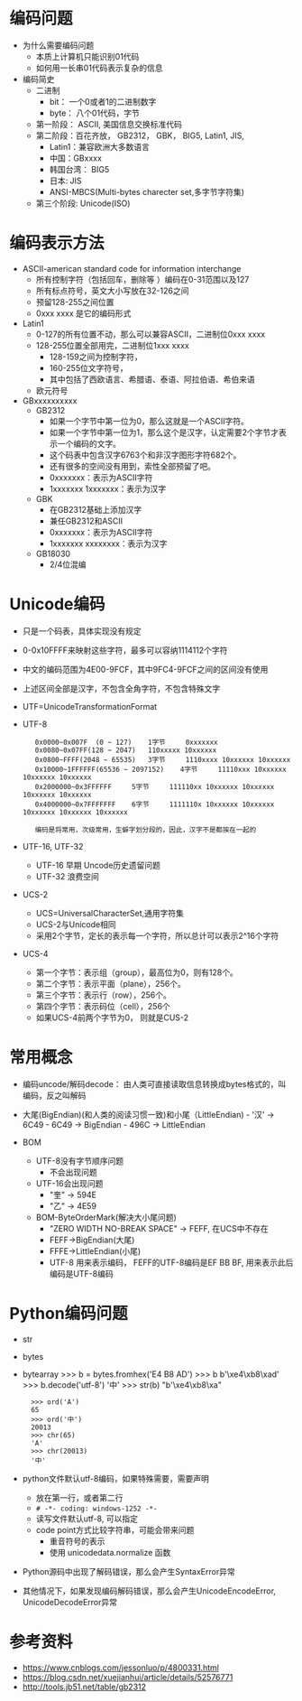 # 编码问题
- 为什么需要编码问题
    - 本质上计算机只能识别01代码
    - 如何用一长串01代码表示复杂的信息
- 编码简史
    - 二进制
        - bit： 一个0或者1的二进制数字
        - byte： 八个01代码，字节
    - 第一阶段： ASCII, 美国信息交换标准代码
    - 第二阶段：百花齐放， GB2312， GBK， BIG5, Latin1, JIS,
        - Latin1：兼容欧洲大多数语言
        - 中国：GBxxxx
        - 韩国台湾： BIG5
        - 日本: JIS
        - ANSI-MBCS(Multi-bytes charecter set,多字节字符集)
    - 第三个阶段: Unicode(ISO)   

# 编码表示方法
- ASCII-american standard code for information interchange 
    - 所有控制字符（包括回车，删除等 ）编码在0-31范围以及127
    - 所有标点符号，英文大小写放在32-126之间
    - 预留128-255之间位置
    - 0xxx xxxx 是它的编码形式
- Latin1
    - 0-127的所有位置不动，那么可以兼容ASCII，二进制位0xxx xxxx
    - 128-255位置全部用完，二进制位1xxx xxxx
        - 128-159之间为控制字符，
		- 160-255位文字符号，
		- 其中包括了西欧语言、希腊语、泰语、阿拉伯语、希伯来语
    - 欧元符号
- GBxxxxxxxxxx
    - GB2312
		- 如果一个字节中第一位为0，那么这就是一个ASCII字符。
		- 如果一个字节中第一位为1，那么这个是汉字，认定需要2个字节才表示一个编码的文字。
		- 这个码表中包含汉字6763个和非汉字图形字符682个。
		- 还有很多的空间没有用到，索性全部预留了吧。
		- 0xxxxxxx：表示为ASCII字符
		- 1xxxxxxx 1xxxxxxx：表示为汉字
    - GBK
		- 在GB2312基础上添加汉字
		- 兼任GB2312和ASCII
		- 0xxxxxxx：表示为ASCII字符
		- 1xxxxxxx xxxxxxxx：表示为汉字
	- GB18030
		- 2/4位混编

# Unicode编码 
   - 只是一个码表，具体实现没有规定
   - 0-0x10FFFF来映射这些字符，最多可以容纳1114112个字符
   - 中文的编码范围为4E00-9FCF，其中9FC4-9FCF之间的区间没有使用
   - 上述区间全部是汉字，不包含全角字符，不包含特殊文字
   - UTF=UnicodeTransformationFormat
   - UTF-8
    
            0x0000~0x007F  (0 ~ 127) 	1字节 	0xxxxxxx
			0x0080~0x07FF(128 ~ 2047)  	110xxxxx 10xxxxxx
			0x0800~FFFF(2048 ~ 65535) 	3字节 	1110xxxx 10xxxxxx 10xxxxxx
			0x10000~1FFFFFF(65536 ~ 2097152) 	4字节 	11110xxx 10xxxxxx 10xxxxxx 10xxxxxx
			0x2000000~0x3FFFFFF 	5字节 	111110xx 10xxxxxx 10xxxxxx 10xxxxxx 10xxxxxx
			0x4000000~0x7FFFFFFF 	6字节 	1111110x 10xxxxxx 10xxxxxx 10xxxxxx 10xxxxxx 10xxxxxx

			编码是将常用，次级常用，生僻字划分段的，因此，汉字不是都挨在一起的
   - UTF-16, UTF-32
        - UTF-16 早期 Uncode历史遗留问题
        - UTF-32 浪费空间
        
- UCS-2
    - UCS=UniversalCharacterSet,通用字符集
	- UCS-2与Unicode相同
	- 采用2个字节，定长的表示每一个字符，所以总计可以表示2^16个字符
- UCS-4
	- 第一个字节：表示组（group），最高位为0，则有128个。
	- 第二个字节：表示平面（plane），256个。
	- 第三个字节：表示行（row），256个。
	- 第四个字节：表示码位（cell），256个
	- 如果UCS-4前两个字节为0， 则就是CUS-2
	
# 常用概念
- 编码uncode/解码decode： 由人类可直接读取信息转换成bytes格式的，叫编码，反之叫解码
- 大尾(BigEndian)(和人类的阅读习惯一致)和小尾（LittleEndian)
        - '汉' -> 6C49
        - 6C49 -> BigEndian
	    - 496C -> LittleEndian
   
- BOM
    - UTF-8没有字节顺序问题
        - 不会出现问题
    - UTF-16会出现问题
        - "奎" -> 594E
		- "乙" -> 4E59
	- BOM-ByteOrderMark(解决大小尾问题)
	    - "ZERO WIDTH NO-BREAK SPACE" -> FEFF, 在UCS中不存在
		- FEFF->BigEndian(大尾)
		- FFFE->LittleEndian(小尾)
		- UTF-8 用来表示编码， FEFF的UTF-8编码是EF BB BF, 
		    用来表示此后编码是UTF-8编码
# Python编码问题
- str
- bytes
- bytearray
 			>>> b = bytes.fromhex('E4 B8 AD')
			>>> b
			b'\xe4\xb8\xad'
			>>> b.decode('utf-8')
			'中'
			>>> str(b)
			"b'\\xe4\\xb8\\xa"
			
	    >>> ord('A')
		65
		>>> ord('中')
		20013
		>>> chr(65)
		'A'
		>>> chr(20013)
		'中'
		
- python文件默认utf-8编码，如果特殊需要，需要声明
	- 放在第一行，或者第二行
	- ```# ‐*‐ coding: windows‐1252 ‐*‐```
	- 读写文件默认utf-8, 可以指定
	- code point方式比较字符串，可能会带来问题
		-  重音符号的表示 
		-  使用 unicodedata.normalize 函数
- Python源码中出现了解码错误，那么会产生SyntaxError异常
- 其他情况下，如果发现编码解码错误，那么会产生UnicodeEncodeError,
 UnicodeDecodeError异常

# 参考资料
- https://www.cnblogs.com/jessonluo/p/4800331.html
- https://blog.csdn.net/xuejianhui/article/details/52576771
- http://tools.jb51.net/table/gb2312